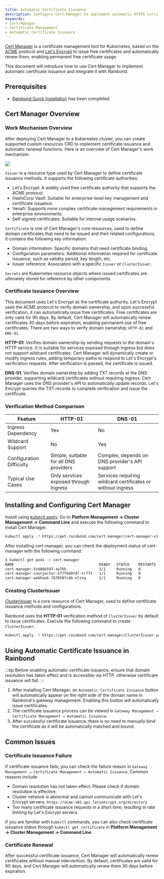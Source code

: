 ```yaml
---
title: Automatic Certificate Issuance
description: Configure Cert-Manager to implement automatic HTTPS certificate issuance for applications
keywords:
- Cert-Manager
- Certificate Management
- Automatic Certificate Issuance
---
```


[Cert Manager](https://cert-manager.io/) is a certificate management tool for Kubernetes, based on the [ACME](https://tools.ietf.org/html/rfc8555) protocol and [Let's Encrypt](https://letsencrypt.org/) to issue free certificates and automatically renew them, enabling permanent free certificate usage.

This document will introduce how to use Cert Manager to implement automatic certificate issuance and integrate it with Rainbond.

## Prerequisites

- [Rainbond Quick Installation](../../quick-start/quick-install) has been completed

## Cert Manager Overview

### Work Mechanism Overview

After deploying Cert Manager to a Kubernetes cluster, you can create supported custom resources CRD to implement certificate issuance and automatic renewal functions. Here is an overview of Cert Manager's work mechanism:

![](https://cert-manager.io/images/high-level-overview.svg)

`Issuer` is a resource type used by Cert Manager to define certificate issuance methods. It supports the following certificate authorities:

- Let's Encrypt: A widely used free certificate authority that supports the ACME protocol.
- HashiCorp Vault: Suitable for enterprise-level key management and certificate issuance.
- Venafi: Supports more complex certificate management requirements in enterprise environments.
- Self-signed certificates: Suitable for internal usage scenarios.

`Certificate` is one of Cert Manager's core resources, used to define domain certificates that need to be issued and their related configurations. It contains the following key information:

- Domain information: Specific domains that need certificate binding.
- Configuration parameters: Additional information required for certificate issuance, such as validity period, key length, etc.
- Issuer reference: Association with a specific `Issuer` or `ClusterIssuer`.

`Secrets` are Kubernetes resource objects where issued certificates are ultimately stored for reference by other components.

### Certificate Issuance Overview

This document uses Let's Encrypt as the certificate authority. Let's Encrypt uses the ACME protocol to verify domain ownership, and upon successful verification, it can automatically issue free certificates. Free certificates are only valid for 90 days. By default, Cert Manager will automatically renew certificates 30 days before expiration, enabling permanent use of free certificates. There are two ways to verify domain ownership: `HTTP-01` and `DNS-01`.

**HTTP-01**: Verifies domain ownership by sending requests to the domain's HTTP service. It is suitable for services exposed through Ingress but does not support wildcard certificates. Cert Manager will dynamically create or modify Ingress rules, adding temporary paths to respond to Let's Encrypt's verification requests. After verification is passed, the certificate is issued.

**DNS-01**: Verifies domain ownership by adding TXT records at the DNS provider, supporting wildcard certificates without requiring Ingress. Cert Manager uses the DNS provider's API to automatically update records. Let's Encrypt queries the TXT records to complete verification and issue the certificate.

### Verification Method Comparison

| Feature             | HTTP-01                     | DNS-01                               |
| ------------------- | --------------------------- | ------------------------------------ |
| Ingress Dependency  | Yes                         | No                                   |
| Wildcard Support    | No                          | Yes                                  |
| Configuration Difficulty | Simple, suitable for all DNS providers | Complex, depends on DNS provider's API support |
| Typical Use Cases   | Only services exposed through Ingress | Services requiring wildcard certificates or without Ingress |

## Installing and Configuring Cert Manager

Install using [kubectl apply](https://cert-manager.io/docs/installation/kubectl/). Go to **Platform Management → Cluster Management → Command Line** and execute the following command to install Cert Manager.

```bash
kubectl apply -f https://get.rainbond.com/cert-manager/cert-manager-v1.17.0.yaml
```

After installing cert-manager, you can check the deployment status of cert-manager with the following command:
```bash
$ kubectl get pods -n cert-manager
NAME                                       READY   STATUS    RESTARTS   AGE
cert-manager-5c6866597-zw7kh               1/1     Running   0          2m
cert-manager-cainjector-577f6d9fd7-tr77l   1/1     Running   0          2m
cert-manager-webhook-787858fcdb-nlzsq      1/1     Running   0          2m
```

### Creating ClusterIssuer

[ClusterIssuer](https://cert-manager.io/docs/configuration/acme/http01/) is a core resource of Cert Manager, used to define certificate issuance methods and configurations.

Rainbond uses the **HTTP-01** verification method of `ClusterIssuer` by default to issue certificates. Execute the following command to create `ClusterIssuer`.

```bash
kubectl apply -f https://get.rainbond.com/cert-manager/ClusterIssuer.yaml
```

## Using Automatic Certificate Issuance in Rainbond

:::tip
Before enabling automatic certificate issuance, ensure that domain resolution has taken effect and is accessible via HTTP, otherwise certificate issuance will fail.
:::

1. After installing Cert Manager, an `Automatic Certificate Issuance` button will automatically appear on the right side of the domain name in Rainbond's gateway management. Enabling this button will automatically issue certificates.
2. The certificate issuance process can be viewed in `Gateway Management → Certificate Management → Automatic Issuance`.
3. After successful certificate issuance, there is no need to manually bind the certificate as it will be automatically matched and bound.

## Common Issues

### Certificate Issuance Failure

If certificate issuance fails, you can check the failure reason in `Gateway Management → Certificate Management → Automatic Issuance`. Common reasons include:
- Domain resolution has not taken effect. Please check if domain resolution is effective.
- Cluster network is abnormal and cannot communicate with Let's Encrypt servers. `https://acme-v02.api.letsencrypt.org/directory`
- Too many certificate issuance requests in a short time, resulting in rate limiting by Let's Encrypt servers.

If you are familiar with `kubectl` commands, you can also check certificate issuance status through `kubectl get certificate` in **Platform Management → Cluster Management → Command Line**.

### Certificate Renewal

After successful certificate issuance, Cert Manager will automatically renew certificates without manual intervention. By default, certificates are valid for 90 days, and Cert Manager will automatically renew them 30 days before expiration.
